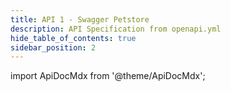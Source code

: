 ```yaml
---
title: API 1 - Swagger Petstore
description: API Specification from openapi.yml
hide_table_of_contents: true
sidebar_position: 2
---
```


import ApiDocMdx from '@theme/ApiDocMdx';

<ApiDocMdx id="using-single-yaml" />
